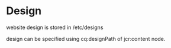 Design
======
website design is stored in /etc/designs

design can be specified using cq:designPath of jcr:content node.
